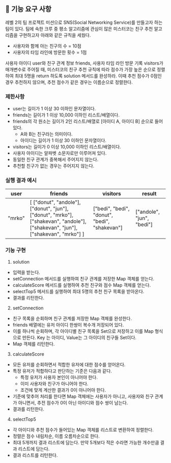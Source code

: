 ## 🚀 기능 요구 사항

레벨 2의 팀 프로젝트 미션으로 SNS(Social Networking Service)를 만들고자 하는 팀이 있다. 팀에 속한 크루 중 평소 알고리즘에 관심이 많은 미스터코는 친구 추천 알고리즘을 구현하고자 아래와 같은 규칙을 세웠다.

- 사용자와 함께 아는 친구의 수 = 10점 
- 사용자의 타임 라인에 방문한 횟수 = 1점

사용자 아이디 user와 친구 관계 정보 friends, 사용자 타임 라인 방문 기록 visitors가 매개변수로 주어질 때, 미스터코의 친구 추천 규칙에 따라 점수가 가장 높은 순으로 정렬하여 최대 5명을 return 하도록 solution 메서드를 완성하라. 이때 추천 점수가 0점인 경우 추천하지 않으며, 추천 점수가 같은 경우는 이름순으로 정렬한다.

### 제한사항

- user는 길이가 1 이상 30 이하인 문자열이다.
- friends는 길이가 1 이상 10,000 이하인 리스트/배열이다.
- friends의 각 원소는 길이가 2인 리스트/배열로 [아이디 A, 아이디 B] 순으로 들어있다.
  - A와 B는 친구라는 의미이다.
  - 아이디는 길이가 1 이상 30 이하인 문자열이다.
- visitors는 길이가 0 이상 10,000 이하인 리스트/배열이다.
- 사용자 아이디는 알파벳 소문자로만 이루어져 있다.
- 동일한 친구 관계가 중복해서 주어지지 않는다.
- 추천할 친구가 없는 경우는 주어지지 않는다.

### 실행 결과 예시

| user | friends | visitors | result |
| --- | --- | --- | --- |
| "mrko" | [ ["donut", "andole"], ["donut", "jun"], ["donut", "mrko"], ["shakevan", "andole"], ["shakevan", "jun"], ["shakevan", "mrko"] ] | ["bedi", "bedi", "donut", "bedi", "shakevan"] | ["andole", "jun", "bedi"] |


### 기능 구현
1. solution
  - 입력을 받는다.
  - setConnection 메서드를 실행하여 친구 관계를 저장한 Map 객체를 얻는다.
  - calculateScore 메서드를 실행하여 추천 친구와 점수 Map 객체를 얻는다.
  - selectTop5 메서드를 실행하여 최대 5명의 추천 친구 목록을 받아온다.
  - 결과를 리턴한다.
2. setConnection
  - 친구 목록을 순회하며 친구 관계를 저장한 Map 객체를 완성한다.
  - friends 배열에는 유저 아이디 한쌍이 복수개 저장되어 있다.
  - 이를 하나씩 순회하며, 각 아이디별 친구 목록을 Set으로 저장하고 이를 Map 형식으로 만든다. Key 는 아이디, Value는 그 아이디의 친구들 Set이다.
  - Map 객체를 리턴한다.
3. calculateScore
  - 모든 유저를 순회하면서 적합한 유저에 대한 점수를 얻어온다.
  - 특정 유저가 적합하다고 판단하는 기준은 다음과 같다.
    - 특정 유저가 사용자 본인이 아니어야 한다.
    - 이미 사용자와 친구가 아니어야 한다.
    - 조건에 맞게 계산한 결과가 0이 아니어야 한다.
  - 기준에 맞추어 처리를 한다면 Map 객체에는 사용자가 아니고, 사용자와 친구 관계가 아니면서, 추전 점수가 0이 아닌 아이디와 점수 쌍이 남는다.
  - 결과를 리턴한다.
4. selectTop5
  - 각 아이디와 추천 점수가 들어있는 Map 객체를 리스트로 변환하여 정렬한다.
  - 정렬은 점수 내림차순, 이름 오름차순으로 한다.
  - 최대 5개까지 결과 리스트에 담는다. 만약 5개보다 적은 수라면 가능한 개수만큼 결과 리스트에 담는다.
  - 결과 리스트를 리턴한다.